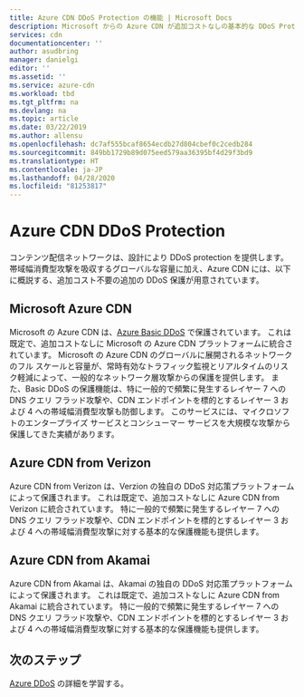 ```yaml
---
title: Azure CDN DDoS Protection の機能 | Microsoft Docs
description: Microsoft からの Azure CDN が追加コストなしの基本的な DDoS Protection によって保護されています
services: cdn
documentationcenter: ''
author: asudbring
manager: danielgi
editor: ''
ms.assetid: ''
ms.service: azure-cdn
ms.workload: tbd
ms.tgt_pltfrm: na
ms.devlang: na
ms.topic: article
ms.date: 03/22/2019
ms.author: allensu
ms.openlocfilehash: dc7af555bcaf8654ecdb27d804cbef0c2cedb284
ms.sourcegitcommit: 849bb1729b89d075eed579aa36395bf4d29f3bd9
ms.translationtype: HT
ms.contentlocale: ja-JP
ms.lasthandoff: 04/28/2020
ms.locfileid: "81253817"
---
```

# <a name="azure-cdn-ddos-protection"></a>Azure CDN DDoS Protection

コンテンツ配信ネットワークは、設計により DDoS protection を提供します。 帯域幅消費型攻撃を吸収するグローバルな容量に加え、Azure CDN には、以下に概説する、追加コスト不要の追加の DDoS 保護が用意されています。

## <a name="azure-cdn-from-microsoft"></a>Microsoft Azure CDN

Microsoft の Azure CDN は、[Azure Basic DDoS](https://docs.microsoft.com/azure/virtual-network/ddos-protection-overview) で保護されています。 これは既定で、追加コストなしに Microsoft の Azure CDN プラットフォームに統合されています。 Microsoft の Azure CDN のグローバルに展開されるネットワークのフル スケールと容量が、常時有効なトラフィック監視とリアルタイムのリスク軽減によって、一般的なネットワーク層攻撃からの保護を提供します。 また、Basic DDoS の保護機能は、特に一般的で頻繁に発生するレイヤー 7 への DNS クエリ フラッド攻撃や、CDN エンドポイントを標的とするレイヤー 3 および 4 への帯域幅消費型攻撃も防御します。 このサービスには、マイクロソフトのエンタープライズ サービスとコンシューマー サービスを大規模な攻撃から保護してきた実績があります。

## <a name="azure-cdn-from-verizon"></a>Azure CDN from Verizon

Azure CDN from Verizon は、Verzion の独自の DDoS 対応策プラットフォームによって保護されます。 これは既定で、追加コストなしに Azure CDN from Verizon に統合されています。 特に一般的で頻繁に発生するレイヤー 7 への DNS クエリ フラッド攻撃や、CDN エンドポイントを標的とするレイヤー 3 および 4 への帯域幅消費型攻撃に対する基本的な保護機能も提供します。

## <a name="azure-cdn-from-akamai"></a>Azure CDN from Akamai

Azure CDN from Akamai は、Akamai の独自の DDoS 対応策プラットフォームによって保護されます。 これは既定で、追加コストなしに Azure CDN from Akamai に統合されています。 特に一般的で頻繁に発生するレイヤー 7 への DNS クエリ フラッド攻撃や、CDN エンドポイントを標的とするレイヤー 3 および 4 への帯域幅消費型攻撃に対する基本的な保護機能も提供します。

## <a name="next-steps"></a>次のステップ

[Azure DDoS](https://docs.microsoft.com/azure/virtual-network/ddos-protection-overview) の詳細を学習する。 
